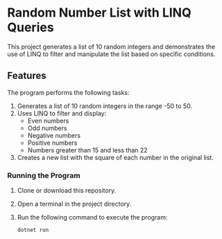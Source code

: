 ﻿# Random Number List with LINQ Queries

This project generates a list of 10 random integers and demonstrates the use of LINQ to filter and manipulate the list based on specific conditions.

## Features

The program performs the following tasks:

1. Generates a list of 10 random integers in the range -50 to 50.
2. Uses LINQ to filter and display:
   - Even numbers
   - Odd numbers
   - Negative numbers
   - Positive numbers
   - Numbers greater than 15 and less than 22
3. Creates a new list with the square of each number in the original list.

### Running the Program

1. Clone or download this repository.
2. Open a terminal in the project directory.
3. Run the following command to execute the program:

   ```bash
   dotnet run
